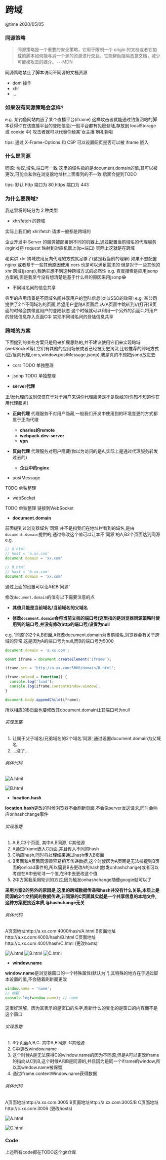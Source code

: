 # 跨域

@time 2020/05/05

### 同源策略

> 同源策略是一个重要的安全策略，它用于限制一个 origin 的文档或者它加载的脚本如何能与另一个源的资源进行交互。它能帮助阻隔恶意文档，减少可能被攻击的媒介。---MDN

同源策略禁止了脚本访问不同源的文档资源

- dom 操作
- xhr
- ...

### 如果没有同源策略会怎样?

e.g.
某钓鱼网站内嵌了某个直播平台(iframe)
这样攻击者就能通过钓鱼网站的脚本获得你在该直播平台的登陆信息(一般平台都有免密登陆,存放到 localStorage 或 cookie 中)
攻击者就可以代替你给某'女主播'刷礼物啦

tips:
通过 X-Frame-Options 和 CSP 可以设置网页是否可以被 iframe 嵌入

### 什么是同源

同源: 协议,域名,端口号一致
这里的域名指的是document.domain的值,其可以被更改,可能会和你在浏览器地址栏上面看到的不一致,后面会提到TODO

tips:
默认 http 端口为 80,https 端口为 443

### 为什么要跨域?

我这里将跨域分为 2 种类型

- xhr/fetch 的跨域

实际上我们的 xhr/fetch 请求一般都是跨域的

企业开发中 Server 的服务被部署到不同的机器上,通过配置当前域名的代理服务(nginx)将 request 映射到对应机器上(ip+端口)
实际上这就是在跨域

老实讲 xhr 跨域使用反向代理的方式就足够了(这是我当前的理解)
如果不想配置 nginx 或者基于一些其他原因使用 cors 也是可以满足需求的
但是对于一些其他的 xhr 跨域(jsonp),我确实想不到这种跨域方式的必然性
e.g.
百度搜索是应用jsonp方案的,但是我至今没有想清楚是基于什么样的原因采用jsonp😂

- 不同域名间的信息共享

典型的应用场景是不同域名间共享用户的登陆信息(类似SSO的效果)
e.g.
某公司提供了2个不同域名的页面,希望用户登陆A页面后,从(A页面中跳转到)/(打开)B页面的时候会携带这用户的登陆状态
这个时候就可以利用一个另外的页面C,将用户的登陆信息存入页面C中
实现不同域名间的登陆信息共享

### 跨域的方案

下面提到的某些方案只是用来扩展思路的,并不建议使用它们来实现跨域(webSocket等),它们有其他的应用场景或者已经被历史淘汰
比较推荐的跨域方式(正/反向代理,cors,window.postMessage,jsonp),我是真的不想把jsonp放进去

- cors
TODO 单独整理

- jsonp
TODO 单独整理

- **server代理**

正/反代理的区别仅仅在于对于用户来讲你代理服务是不是隐藏的(你知不知道你在用代理服务)

  - **正向代理**
  代理服务不对用户隐藏,一般我们开发中使用到的环境变更的方式都属于正向代理 
    - **charles的remote**
    - **webpack-dev-server**
    - **vpn**

  - **反向代理**
  代理服务对用户隐藏(你以为访问的是A,实际上是通过代理服务转发过去的)
    - **企业中的nginx**

- postMessage

TODO 单独整理

- webSocket

TODO 单独整理 链接到WebSocket

- **document.domain**

前面提到过浏览器域名'同源'并不是指我们在地址栏看到的域名,是由`document.domain`提供的,通过修改这个值可以让本不'同源'的A,B2个页面达到同源
e.g.
```JavaScript
// A.html
// host = 'a.xx.com'
document.domain = 'xx.com'

// B.html
// host = 'b.xx.com'
document.domain = 'xx.com'
```
通过上面的设置可以让A和B'同源'

修改`document.domain`的值有以下需要注意的点

- **其值只能是当前域名/当前域名的父域名**

- **修改`document.domain`会将当前文档的端口号(这里指的是浏览器同源策略时使用到的端口号,并没有修改http的端口号)设置为null**

e.g.
'同源'的2个A,B页面,A修改document.domain为当前域名,浏览器会有关于跨域的异常,这是因为A的端口号为null,而B的端口号为5000
```JavaScript
document.domain = 'a.xx.com';

const iframe = document.createElement('iframe');  

iframe.src = 'http://a.xx.com:5000/domain/B.html';

iframe.onload = function() {
  console.log('load');
  console.log(iframe.contentWindow.window);
}

document.body.appendChild(iframe);

```
所以相应的B页面也要修改其document.domain让其端口号为null

###### 实现思路
1.  让属于父子域名/兄弟域名的2个域名'同源',通过设置document.domain为父域名
2.  ...没了...

###### 具体代码

![A.html](./imgs/A.domain.png)

![B.html](./imgs/B.domain.png)

- **location.hash**

**location.hash**更改的时候浏览器不会刷新页面,不会像server发送请求,同时会响应onhashchange事件

###### 实现思路

1.  A,B,C3个页面, 其中A,B同源, C其他源
2.  A通过iframe嵌入C页面,并且传入不同的hash
3.  C响应hash,同时将处理结果通过hash传入B页面 
4.  B页面和A页面同源很容易相互传递数据,这个时候因为A页面是无法捕捉到B页面的onload事件的,所以需要B去更改A的hash(触发onhashchange)或者可以考虑在A中去轮寻一个值,在B中去更改这个值
5.  2中方案我采用轮训的方式,因为触发onhashchange随便google就可以了

**采用方案2的另外的原因是,这里的跨域数据传递和hash并没有什么关系,本质上是同源的2个文档间的数据传递,非同源的C页面其实就是一个共享信息的本地文件,这种方案更接近本质,与hashchange无关**

###### 具体代码

A页面地址http://a.xx.com:4000/hash/A.html
B页面地址http://a.xx.com:4000/hash/B.html
C页面地址http://c.xx.com:4001/hash/C.html
(更改hosts)

![A.html](./imgs/A.hash.png)
![B.html](./imgs/B.hash.png)
![C.html](./imgs/C.hash.png)


- **window.name**

**window.name**是浏览器窗口的一个特殊属性(默认为''),其特殊的地方在于通过脚本设置的值,不会随着刷新而更改
```JavaScript
window.name = 'name';
// 刷新
console.log(window.name); // name
```
这很好理解，因为其表示的是窗口的名字,刷新什么的变化的是窗口的内容而不是这个窗口

###### 实现思路

1.  3个页面A,B,C. 其中A,B同源.  C其他源
2.  C中更改window.name
3.  这个时候A是无法获得C的window.name的因为不同源,但是A可以更改iframe的指向从C到B,这个时候A和B是同源的,并且因为是同一个iframe的window,所以其window.name被保留
4.  通过iframe.contentWindow.name获得数据

######  具体代码

A页面地址http://a.xx.com:3005
B页面地址http://a.xx.com:3005/B
C页面地址http://c.xx.com:3006
(更改hosts)

![A.html](./imgs/A.png)

![C.html](./imgs/C.png)

### Code

上述所有code都在TODO这个git仓库
